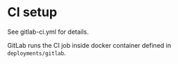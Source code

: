 # CI setup

See gitlab-ci.yml for details.

GitLab runs the CI job inside docker container defined in `deployments/gitlab`.
